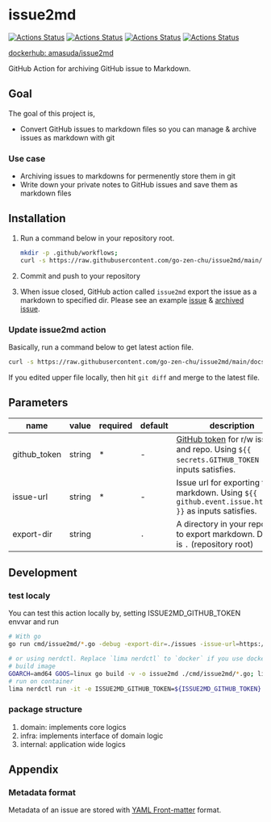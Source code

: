 # issue2md

[![Actions Status](https://github.com/go-zen-chu/issue2md/workflows/ci/badge.svg)](https://github.com/go-zen-chu/issue2md/actions/workflows/ci.yml)
[![Actions Status](https://github.com/go-zen-chu/issue2md/workflows/push-image/badge.svg)](https://github.com/go-zen-chu/issue2md/actions/workflows/push-image.yml)
[![Actions Status](https://github.com/go-zen-chu/issue2md/workflows/test-issue2md/badge.svg)](https://github.com/go-zen-chu/issue2md/actions/workflows/test-issue2md.yml)
[![Actions Status](https://github.com/go-zen-chu/issue2md/workflows/issue2md/badge.svg)](https://github.com/go-zen-chu/issue2md/actions/workflows/issue2md.yml)

[dockerhub: amasuda/issue2md](https://hub.docker.com/repository/docker/amasuda/issue2md)

GitHub Action for archiving GitHub issue to Markdown.

## Goal

The goal of this project is,

- Convert GitHub issues to markdown files so you can manage & archive issues as markdown with git

### Use case

- Archiving issues to markdowns for permenently store them in git
- Write down your private notes to GitHub issues and save them as markdown files

## Installation

1. Run a command below in your repository root.

    ```bash
    mkdir -p .github/workflows; 
    curl -s https://raw.githubusercontent.com/go-zen-chu/issue2md/main/docs/issue2md.yml -o .github/workflows/issue2md.yml
    ```

1. Commit and push to your repository
1. When issue closed, GitHub action called `issue2md` export the issue as a markdown to specified dir. Please see an example [issue](https://github.com/go-zen-chu/issue2md/issues/2) & [archived issue](https://github.com/go-zen-chu/issue2md/blob/main/issues/test%20issue.md).

### Update issue2md action

Basically, run a command below to get latest action file.

```bash
curl -s https://raw.githubusercontent.com/go-zen-chu/issue2md/main/docs/issue2md.yml -o .github/workflows/issue2md.yml
```

If you edited upper file locally, then hit `git diff` and merge to the latest file.

## Parameters

| name         | value  | required | default | description                                                                                                                                                                                                             |
|--------------|--------|----------|---------|-------------------------------------------------------------------------------------------------------------------------------------------------------------------------------------------------------------------------|
| github_token | string | *        | -       | [GitHub token](https://docs.github.com/en/actions/security-guides/automatic-token-authentication#using-the-github_token-in-a-workflow) for r/w issue and repo. Using `${{ secrets.GITHUB_TOKEN }}` as inputs satisfies. |
| issue-url    | string | *        | -       | Issue url for exporting to markdown. Using `${{ github.event.issue.html_url }}` as inputs satisfies.                                                                                                                    |
| export-dir   | string |          | `.`     | A directory in your repository to export markdown. Default is `.` (repository root)                                                                                                                             |

## Development

### test localy

You can test this action locally by, setting ISSUE2MD_GITHUB_TOKEN envvar and run

```bash
# With go
go run cmd/issue2md/*.go -debug -export-dir=./issues -issue-url=https://github.com/go-zen-chu/issue2md/issues/2

# or using nerdctl. Replace `lima nerdctl` to `docker` if you use docker
# build image
GOARCH=amd64 GOOS=linux go build -v -o issue2md ./cmd/issue2md/*.go; lima nerdctl build -t issue2md:latest .
# run on container
lima nerdctl run -it -e ISSUE2MD_GITHUB_TOKEN=${ISSUE2MD_GITHUB_TOKEN} --rm issue2md:latest -- -debug -issue-url=https://github.com/go-zen-chu/issue2md/issues/2 
```

### package structure

1. domain: implements core logics
2. infra: implements interface of domain logic
3. internal: application wide logics

## Appendix

### Metadata format

Metadata of an issue are stored with [YAML Front-matter](https://jekyllrb.com/docs/front-matter/) format.
